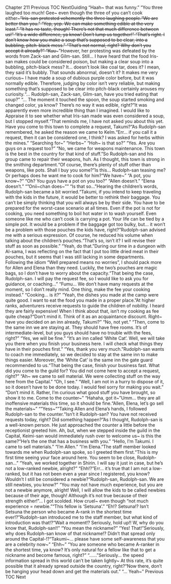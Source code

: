Chapter 211 Previous TOC NextGuiding “Haah~ that was funny.” “You three laughed too much! Gee~ even though the three of you can’t cook either~~~”Iris-san protested vehemently the three laughing people.“We are better than you.” “Yep, yep. We can make something edible at the very least.” “It has no taste, though! There’s not that much difference between us!” “It’s a wide difference, ya know! Don’t lump us together!” “That’s right. I don’t know how you make a soup that’s supposed to be clear, into a bubbling, pitch-black mess.” “That’s not normal, right? Why don’t you accept it already?” “Kuu~~~”However, her protesting was defeated by the words from Zack-san and Gilm-san. Still… I have heard that the food Iris-san makes could be considered poison, but making a clear soup into a bubbling, pitch-black mess? It… doesn’t look like coal tar, does it? I mean, they said it’s bubbly. That sounds abnormal, doesn’t it? It makes me very curious~ I have made a soup of dubious purple color before, but it was normally edible. Therefore, judging by color isn’t very reliable, but making something that’s supposed to be clear into pitch-black certainly arouses my curiosity.“… Rudolph-san, Zack-san, Gilm-san, have you tried eating that soup?” “… The moment it touched the spoon, the soup started smoking and changed color, ya know? There’s no way it was edible, right?”It was apparently even more incredible thing than I imagined. I would like to Appraise it to see whether what Iris-san made was even considered a soup, but I stopped myself.“That reminds me, I have not asked you about this yet. Have you come to this town to complete a request, Takumi?”As Rudolph-san remembered, he asked the reason we came to Kelm.“Err… if you call it a request, then it can be considered one, I think? I was asked for herbs within the mines.” “Searching for~” “Herbs~” “Hoh~ is that so?” “Yes. Are you guys on a request too?” “No, we came for weapons maintenance. This town is the best in the country for that kind of stuff.”So Rudolph-san and his group came to repair their weapons, huh. As I thought, this town is strong in the smithing department.“Of course, there’s plenty of stuff other than weapons, like pots. Shall I buy you some?”Is this… Rudolph-san teasing me? Or perhaps does he want me to cook for him?“We have~” “A pot, you know~?” “Oh? You guys have a pot on you too?” “Allen doesn’t.” “Elena doesn’t.” “”Onii~chan does~”” “Is that so…”Hearing the children’s words, Rudolph-san became a bit worried.“Takumi, if you intend to keep traveling with the kids in the future, it would be better to rethink their baggage. You can’t be simply thinking that you will always be by their side. You have to be prepared for the worst-case scenario at all times. Even if the pot is not for cooking, you need something to boil hot water in to wash yourself. Even someone like me who can’t cook is carrying a pot. Your life can be tied by a simple pot. It would be a problem if the baggage got too bulky, but… it won’t be a problem with those pouches the kids have, right?”Rudolph-san advised me with a serious expression. Of course, he reduced his volume when talking about the children’s pouches.“That’s so, isn’t it? I will revise their stuff as soon as possible.” “Yeah, do that.”During our time in a dungeon with Al-sama, I was reflecting on the fact that I put too little dried meat in their pouches, but it seems that I was still lacking in some departments. Following the idiom “Well prepared means no worries”, I should pack more for Allen and Elena than they need. Luckily, the two’s pouches are magic bags, so I don’t have to worry about the capacity.“That being the case, Rudolph-san. I will pay the request fee, so I would like to ask you for guidance, or coaching…” “Fumu… We don’t have many requests at the moment, so I don’t really mind. One thing, make the fee your cooking instead.” “Cooking… is it?” “Yeah, the dishes you made at the camp were quite good. I want to eat the food you made in a proper place.”At higher ranks, adventurers receive requests to guide the children of nobility. I heard they are fairly expensive! When I think about that, isn’t my cooking as fee quite cheap?“Don’t mind it. Think of it as an acquaintance discount. Right~ have you decided on an inn already, Takumi?” “No, not yet.” “Then, come to the same inn we are staying at. They should have free rooms. It’s of intermediate-level, but you guys should have no trouble with the fees, right?” “Yes, we will be fine.” “It’s an inn called ‘White Cat’. Well, we will take you there when you finish your business here. I will check what things they have in their pouches first.” “Yes, thank you very much.”Rudolph-san wants to coach me immediately, so we decided to stay at the same inn to make things easier. Moreover, the ‘White Cat’ is the same inn the gate guard recommended to us.“That being the case, finish your business fast. What did you come to the guild for? You did not come here to accept a request, right?” “Ah~ we came to sell material. We were collecting stuff on the way here from the Capital.” “Oh, I see.” “Well, I am not in a hurry to dispose of it, so it doesn’t have to be done today. I would feel sorry for making you wait.” “Don’t mind it. Rather, I’m curious what good stuff you have brought, so show it to me. Come to the counter~” “Hahaha, got it~”Umm… they are all inoffensive materials this time, so it should be fine.“Allen, Elena, let’s go sell the materials~” “”Yess~””Taking Allen and Elena’s hands, I followed Rudolph-san to the counter.“Isn’t it Rudolph-san? You have not received requests today, right? Did something happen?”As I thought, Rudolph-san is a well-known person. He just approached the counter a little before the receptionist greeted him. Ah, but, when we stepped inside the guild in the Capital, Keimi-san would immediately rush over to welcome us~ is this the same?“He’s the one that has a business with you.” “Hello, I’m Takumi. I came to sell materials.” “I’m Allen.” “I’m Elena.”The staff member looked towards me when Rudolph-san spoke, so I greeted them first.“This is my first time seeing your face around here. You seem to be close, Rudolph-san…” “Yeah, we worked together in Shirin. I will say it just in case, but he’s not a low-ranked newbie, alright?” “Ehh!?”Err… it’s true that I am not a low-ranked, but it has not been even a year since I registered, you know? Wouldn’t I still be considered a newbie?“Rudolph-san, Rudolph-san. We are still newbies, you know?” “You may not have much experience, but you are not a newbie anymore, alright! Well, I will allow the kids to be called newbies because of their age, though! Although it’s not true because of their strength either!”… I got scolded. How cruel~ even though “not much experience = newbie.”“This fellow is ‘Setsuna’.” “Eh!? Setsuna!? Isn’t Setsuna the person who became A-rank in the shortest time ever!?”Rudolph-san introduced me to the staff member, but what kind of introduction was that!?“Wait a moment!? Seriously, hold up!! W, why do you know that, Rudolph-san!!” “You mean the nickname?” “Yes! That!”Seriously, why does Rudolph-san know of that nickname!? Didn’t that spread only around the Capital-!?“Takumi~… please have some self-awareness that you are a celebrity now~” “Ehh~” “You are someone who became A-ranker in the shortest time, ya know? It’s only natural for a fellow like that to get a nickname and become famous, right?” “……”Seriously… the speed information spread in this world can’t be taken lightly~ At this rate, it’s quite possible that it already spread outside the country, right?“Now there, don’t be hanging your head down and get the materials out.” “… Yeah~” Previous TOC Next